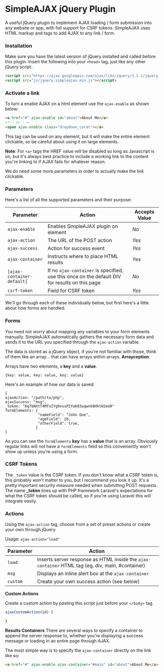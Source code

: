 # SimpleAJAX jQuery Plugin

A useful jQuery plugin to implement AJAX loading / form submission into any website or app, with full support for CSRF tokens. SimpleAJAX uses HTML markup and tags to add AJAX to any link / form. 

### Installation
Make sure you have the latest version of jQuery installed and called before this plugin. Insert the following into your `<head>` tag, just like any other jQuery script.
```html
<script src="https://ajax.googleapis.com/ajax/libs/jquery/3.2.1/jquery.min.js"></script>
<script src="js/jquery.simpleajax.min.js"></script>
```
### Activate a link
To turn a enable AJAX on a html element use the `ajax-enable` as shown below:

```html
<a href="#" ajax-enable id="about">About Me</a>
<!-- or -->
<span ajax-enable class="dropdown_carat"></a>
```
This tag can be used on any element, but it will make the entire element clickable, so be careful about using it on large elements. 

**Note**: For `<a>` tags the HREF value will be disabled so long as Javascript is on, but it's always best practice to include a working link to the content you're linking to if AJAX fails for whatever reason.

We do need some more parameters in order to actually make the link clickable. 

### Parameters
Here's a list of all the supported parameters and their purpose:


| Parameter | Action | Accepts Value |
|-----|-----|-----|
| `ajax-enable` | Enables SimpleAJAX plugin on element |*No*
| `ajax-action` |  The URL of the POST action | *Yes*
| `ajax-success` | Action for success event |*Yes*
| `ajax-container` | Instructs where to place HTML results |*Yes*
| `[ajax-container-default]` |  If no `ajax-container` is specified, use this once on the default DIV for results on this page | *No*
| `csrf-token` |  Field for CSRF token | *Yes*



We'll go through each of these individually below, but first here's a little about how forms are handled.

### Forms
You need not worry about mapping any variables to your form elements manually. SimpleAJAX automatically gathers the necessary form data and sends it to the URL you specified through the `ajax-action` variable.

The data is stored as a jQuery object, if you're not familiar with those, think of them like an array... that can have arrays within arrays. **Arrayception**.

Arrays have two elements, a **key** and a **value**.

    {key: value, key: value, key: value}

Here's an example of how our data is saved:

    {
    ajaxAction: "/path/to/php",
    ajaxSuccess: "msg",
    _token: "Kq7bNXtT4MfxIYg9xsxPIYoK03aqwnk0HktH2eeR"
    formElements: {
				   "nameField": "John Doe",
				   "ageField": 20,
				   "otherField": true,
				  }
    }
As you can see the `formElements` **key** has a **value** that is an array. Obviously regular links will not have a `formElements` field so this conveniently won't show up unless you're using a form. 

### CSRF Tokens

The `_token` value is the CSRF token. If you don't know what a CSRF token is, this probably won't matter to you, but I recommend you look it up. It's a pretty important security measure needed when submitting POST requests. The name **_token** lines up with PHP framework Laravel's expectations for what the CSRF token should be called, so if you're using Laravel this will integrate easily.

### Actions
Using the `ajax-action` tag, choose from a set of preset actions or create your own through jQuery.

Usage: `ajax-action="load"`


| Parameter | Action |
|-----|-----|
| `load` | Inserts server response as HTML inside the  `ajax-container` HTML tag (eg. div, main, #container)
| `msg` |  Displays an inline alert box at the `ajax-container` 
| `custom` | Create your own success action (see below) 

**Custom Actions**

Create a custom action by pasting this script just before your `</body>` tag.
```javascript
ajaxCustomAction(id) {

}
```
**Results Containers**
There are several ways to specify a container to append the server response to, whether you're displaying a success message or loading in an entire page through AJAX. 

The most simple way is to specify the `ajax-container` directly on the link like so:
```html
<a href="#" ajax-enable ajax-container="#main" id="about">About Me</a>
```
